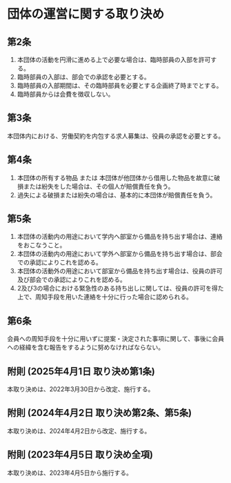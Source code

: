 # 団体の運営に関する取り決め

## 第2条

1. 本団体の活動を円滑に進める上で必要な場合は、臨時部員の入部を許可する。
2. 臨時部員の入部は、部会での承認を必要とする。
3. 臨時部員の入部期間は、その臨時部員を必要とする企画終了時までとする。
4. 臨時部員からは会費を徴収しない。

## 第3条

本団体内における、労働契約を内包する求人募集は、役員の承認を必要とする。

## 第4条

1. 本団体の所有する物品 または 本団体が他団体から借用した物品を故意に破損または紛失をした場合は、その個人が賠償責任を負う。
2. 過失による破損または紛失の場合は、基本的に本団体が賠償責任を負う。

## 第5条

1. 本団体の活動内の用途において学内へ部室から備品を持ち出す場合は、連絡をおこなうこと。
2. 本団体の活動内の用途において学外へ部室から備品を持ち出す場合は、部会での承認によりこれを認める。
3. 本団体の活動外の用途において部室から備品を持ち出す場合は、役員の許可及び部会での承認によりこれを認める。
4. 2及び3の場合における緊急性のある持ち出しに関しては、役員の許可を得た上で、周知手段を用いた連絡を十分に行った場合に認められる。

## 第6条

会員への周知手段を十分に用いずに提案・決定された事項に関して、事後に会員への経緯を含む報告をするように努めなければならない。

## 附則 (2025年4月1日 取り決め第1条)

本取り決めは、2022年3月30日から改定、施行する。

## 附則 (2024年4月2日 取り決め第2条、第5条)

本取り決めは、2024年4月2日から改定、施行する。

## 附則 (2023年4月5日 取り決め全項)

本取り決めは、2023年4月5日から施行する。
